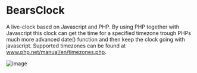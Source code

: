 BearsClock
========
A live-clock based on Javascript and PHP. By using PHP together with Javascript this clock can get the time for a specified timezone trough PHPs much more advanced date() function and then keep the clock going with javascript. Supported timezones can be found at www.php.net/manual/en/timezones.php.

![image](https://github.com/user-attachments/assets/949aa200-a48c-4ff0-8ecb-a04188f31b6c)
